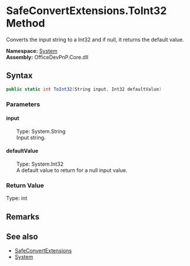 # SafeConvertExtensions.ToInt32 Method  
 Converts the input string to a Int32 and if null, it returns the default value.   

**Namespace:** [System](System.md)  
**Assembly:** OfficeDevPnP.Core.dll  
## Syntax
```C#
public static int ToInt32(String input, Int32 defaultValue)
```
### Parameters
#### input  
&emsp;&emsp;Type: System.String  
&emsp;&emsp;Input string.  

  

#### defaultValue  
&emsp;&emsp;Type: System.Int32  
&emsp;&emsp;A default value to return for a null input value.  

  

### Return Value
Type: int  

## Remarks
  
## See also
- [SafeConvertExtensions](System.SafeConvertExtensions.md) 
- [System](System.md) 
